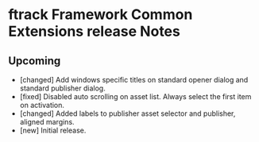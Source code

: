 # ftrack Framework Common Extensions release Notes

## Upcoming

* [changed] Add windows specific titles on standard opener dialog and standard publisher dialog.
* [fixed] Disabled auto scrolling on asset list. Always select the first item on activation.
* [changed] Added labels to publisher asset selector and publisher, aligned margins.
* [new] Initial release.
